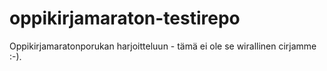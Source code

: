 oppikirjamaraton-testirepo
==========================

Oppikirjamaratonporukan harjoitteluun - tämä ei ole se wirallinen cirjamme :-).